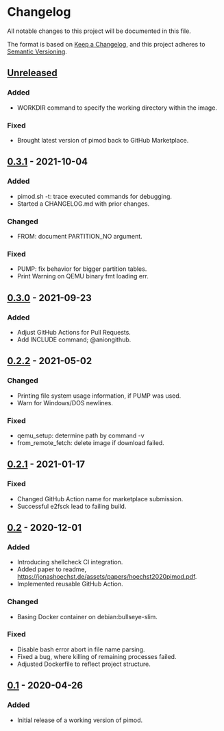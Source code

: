 # Changelog
All notable changes to this project will be documented in this file.

The format is based on [Keep a Changelog](https://keepachangelog.com/en/1.0.0/),
and this project adheres to [Semantic Versioning](https://semver.org/spec/v2.0.0.html).

## [Unreleased]
### Added
- WORKDIR command to specify the working directory within the image.

### Fixed
- Brought latest version of pimod back to GitHub Marketplace.

## [0.3.1] - 2021-10-04
### Added
- pimod.sh -t: trace executed commands for debugging.
- Started a CHANGELOG.md with prior changes.

### Changed
- FROM: document PARTITION_NO argument.

### Fixed
- PUMP: fix behavior for bigger partition tables.
- Print Warning on QEMU binary fmt loading err.

## [0.3.0] - 2021-09-23
### Added
- Adjust GitHub Actions for Pull Requests.
- Add INCLUDE command; @aniongithub.

## [0.2.2] - 2021-05-02
### Changed
- Printing file system usage information, if PUMP was used.
- Warn for Windows/DOS newlines.

### Fixed
- qemu_setup: determine path by command -v
- from_remote_fetch: delete image if download failed.

## [0.2.1] - 2021-01-17
### Fixed
- Changed GitHub Action name for marketplace submission.
- Successful e2fsck lead to failing build.

## [0.2] - 2020-12-01
### Added
- Introducing shellcheck CI integration.
- Added paper to readme, <https://jonashoechst.de/assets/papers/hoechst2020pimod.pdf>.
- Implemented reusable GitHub Action.

### Changed
- Basing Docker container on debian:bullseye-slim.

### Fixed
- Disable bash error abort in file name parsing.
- Fixed a bug, where killing of remaining processes failed.
- Adjusted Dockerfile to reflect project structure.

## [0.1] - 2020-04-26
### Added
- Initial release of a working version of pimod.

[Unreleased]: https://github.com/Nature40/pimod/compare/v0.3.1...HEAD
[0.3.1]: https://github.com/Nature40/pimod/compare/v0.3.0...v0.3.1
[0.3.0]: https://github.com/Nature40/pimod/compare/v0.2.2...v0.3.0
[0.2.2]: https://github.com/Nature40/pimod/compare/v0.2.1...v0.2.2
[0.2.1]: https://github.com/Nature40/pimod/compare/v0.2...v0.2.1
[0.2]: https://github.com/Nature40/pimod/compare/v0.1...v0.2
[0.1]: https://github.com/Nature40/pimod/releases/tag/v0.1
